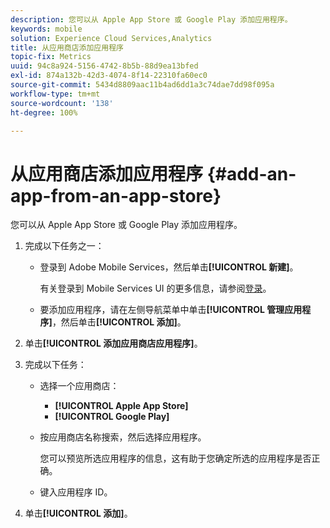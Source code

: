 ```yaml
---
description: 您可以从 Apple App Store 或 Google Play 添加应用程序。
keywords: mobile
solution: Experience Cloud Services,Analytics
title: 从应用商店添加应用程序
topic-fix: Metrics
uuid: 94c8a924-5156-4742-8b5b-88d9ea13bfed
exl-id: 874a132b-42d3-4074-8f14-22310fa60ec0
source-git-commit: 5434d8809aac11b4ad6dd1a3c74dae7dd98f095a
workflow-type: tm+mt
source-wordcount: '138'
ht-degree: 100%

---
```


# 从应用商店添加应用程序 {#add-an-app-from-an-app-store}

您可以从 Apple App Store 或 Google Play 添加应用程序。

1. 完成以下任务之一：

   * 登录到 Adobe Mobile Services，然后单击&#x200B;**[!UICONTROL 新建]**。

      有关登录到 Mobile Services UI 的更多信息，请参阅[登录](/help/using/gs/gs-signin.md)。

   * 要添加应用程序，请在左侧导航菜单中单击&#x200B;**[!UICONTROL 管理应用程序]**，然后单击&#x200B;**[!UICONTROL 添加]**。

1. 单击&#x200B;**[!UICONTROL 添加应用商店应用程序]**。
1. 完成以下任务：

   * 选择一个应用商店：
      * **[!UICONTROL Apple App Store]**
      * **[!UICONTROL Google Play]**
   * 按应用商店名称搜索，然后选择应用程序。

      您可以预览所选应用程序的信息，这有助于您确定所选的应用程序是否正确。

   * 键入应用程序 ID。


1. 单击&#x200B;**[!UICONTROL 添加]**。
